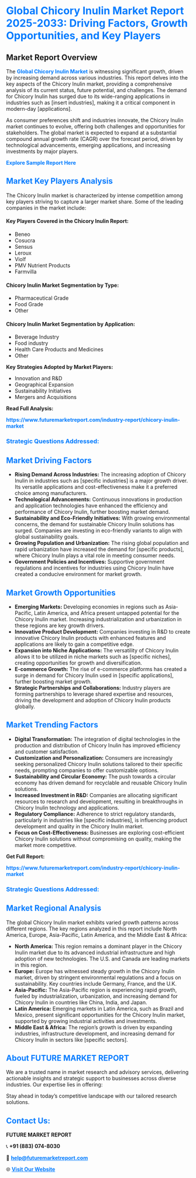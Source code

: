<h1 style="color: #007BFF;">Global Chicory Inulin Market Report 2025-2033: Driving Factors, Growth Opportunities, and Key Players</h1>

<section id="overview">
<h2>Market Report Overview</h2>
<p>The <a href="https://www.futuremarketreport.com/industry-report/chicory-inulin-market" style="color: #007BFF; text-decoration: none;"><strong>Global Chicory Inulin Market</strong></a> is witnessing significant growth, driven by increasing demand across various industries. This report delves into the key aspects of the Chicory Inulin market, providing a comprehensive analysis of its current status, future potential, and challenges. The demand for Chicory Inulin has surged due to its wide-ranging applications in industries such as [insert industries], making it a critical component in modern-day [applications].</p>
<p>As consumer preferences shift and industries innovate, the Chicory Inulin market continues to evolve, offering both challenges and opportunities for stakeholders. The global market is expected to expand at a substantial compound annual growth rate (CAGR) over the forecast period, driven by technological advancements, emerging applications, and increasing investments by major players.</p>
</section>

<section id="overview">
<p><a href="https://www.futuremarketreport.com/request-sample/reportId=93226" style="color: #007BFF; text-decoration: none;"><strong>Explore Sample Report Here</strong></a></p>
</section>

<section id="key-players">
<h2 style="color: #007BFF;">Market Key Players Analysis</h2>
<p>The Chicory Inulin market is characterized by intense competition among key players striving to capture a larger market share. Some of the leading companies in the market include:</p>
<h4>Key Players Covered in the Chicory Inulin Report:</h4>
<ul><li>Beneo</li><li>Cosucra</li><li>Sensus</li><li>Leroux</li><li>Violf</li><li>PMV Nutrient Products</li><li>Farmvilla</li></ul>
<h4>Chicory Inulin Market Segmentation by Type:</h4>
<ul><li>Pharmaceutical Grade</li><li>Food Grade</li><li>Other</li></ul>

<h4>Chicory Inulin Market Segmentation by Application:</h4>
<ul><li>Beverage Industry</li><li>Food industry</li><li>Health Care Products and Medicines</li><li>Other</li></ul>
<p><strong>Key Strategies Adopted by Market Players:</strong></p>
<ul>
<li>Innovation and R&D</li>
<li>Geographical Expansion</li>
<li>Sustainability Initiatives</li>
<li>Mergers and Acquisitions</li>
</ul>
</section>

<section>
<p><strong>Read Full Analysis: </strong></p><a href="https://www.futuremarketreport.com/industry-report/chicory-inulin-market" style="color: #007BFF; text-decoration: none;"><strong>https://www.futuremarketreport.com/industry-report/chicory-inulin-market</strong></a>
<h3 style="color: #007BFF;">Strategic Questions Addressed:</h3>
</section>

<section id="driving-factors">
<h2 style="color: #007BFF;">Market Driving Factors</h2>
<ul>
<li><strong>Rising Demand Across Industries:</strong> The increasing adoption of Chicory Inulin in industries such as [specific industries] is a major growth driver. Its versatile applications and cost-effectiveness make it a preferred choice among manufacturers.</li>
<li><strong>Technological Advancements:</strong> Continuous innovations in production and application technologies have enhanced the efficiency and performance of Chicory Inulin, further boosting market demand.</li>
<li><strong>Sustainability and Eco-Friendly Initiatives:</strong> With growing environmental concerns, the demand for sustainable Chicory Inulin solutions has surged. Companies are investing in eco-friendly variants to align with global sustainability goals.</li>
<li><strong>Growing Population and Urbanization:</strong> The rising global population and rapid urbanization have increased the demand for [specific products], where Chicory Inulin plays a vital role in meeting consumer needs.</li>
<li><strong>Government Policies and Incentives:</strong> Supportive government regulations and incentives for industries using Chicory Inulin have created a conducive environment for market growth.</li>
</ul>
</section>

<section id="growth-opportunities">
<h2 style="color: #007BFF;">Market Growth Opportunities</h2>
<ul>
<li><strong>Emerging Markets:</strong> Developing economies in regions such as Asia-Pacific, Latin America, and Africa present untapped potential for the Chicory Inulin market. Increasing industrialization and urbanization in these regions are key growth drivers.</li>
<li><strong>Innovative Product Development:</strong> Companies investing in R&D to create innovative Chicory Inulin products with enhanced features and applications are likely to gain a competitive edge.</li>
<li><strong>Expansion into Niche Applications:</strong> The versatility of Chicory Inulin allows it to be utilized in niche markets such as [specific niches], creating opportunities for growth and diversification.</li>
<li><strong>E-commerce Growth:</strong> The rise of e-commerce platforms has created a surge in demand for Chicory Inulin used in [specific applications], further boosting market growth.</li>
<li><strong>Strategic Partnerships and Collaborations:</strong> Industry players are forming partnerships to leverage shared expertise and resources, driving the development and adoption of Chicory Inulin products globally.</li>
</ul>
</section>

<section id="trending-factors">
<h2 style="color: #007BFF;">Market Trending Factors</h2>
<ul>
<li><strong>Digital Transformation:</strong> The integration of digital technologies in the production and distribution of Chicory Inulin has improved efficiency and customer satisfaction.</li>
<li><strong>Customization and Personalization:</strong> Consumers are increasingly seeking personalized Chicory Inulin solutions tailored to their specific needs, prompting companies to offer customizable options.</li>
<li><strong>Sustainability and Circular Economy:</strong> The push towards a circular economy has driven demand for recyclable and reusable Chicory Inulin solutions.</li>
<li><strong>Increased Investment in R&D:</strong> Companies are allocating significant resources to research and development, resulting in breakthroughs in Chicory Inulin technology and applications.</li>
<li><strong>Regulatory Compliance:</strong> Adherence to strict regulatory standards, particularly in industries like [specific industries], is influencing product development and quality in the Chicory Inulin market.</li>
<li><strong>Focus on Cost-Effectiveness:</strong> Businesses are exploring cost-efficient Chicory Inulin solutions without compromising on quality, making the market more competitive.</li>
</ul>
</section>

<section>
<p><strong>Get Full Report: </strong></p><a href="https://www.futuremarketreport.com/industry-report/chicory-inulin-market" style="color: #007BFF; text-decoration: none;"><strong>https://www.futuremarketreport.com/industry-report/chicory-inulin-market</strong></a>
<h3 style="color: #007BFF;">Strategic Questions Addressed:</h3>
</section>


<section id="regional-analysis">
<h2 style="color: #007BFF;">Market Regional Analysis</h2>
<p>The global Chicory Inulin market exhibits varied growth patterns across different regions. The key regions analyzed in this report include North America, Europe, Asia-Pacific, Latin America, and the Middle East & Africa:</p>
<ul>
<li><strong>North America:</strong> This region remains a dominant player in the Chicory Inulin market due to its advanced industrial infrastructure and high adoption of new technologies. The U.S. and Canada are leading markets in this region.</li>
<li><strong>Europe:</strong> Europe has witnessed steady growth in the Chicory Inulin market, driven by stringent environmental regulations and a focus on sustainability. Key countries include Germany, France, and the U.K.</li>
<li><strong>Asia-Pacific:</strong> The Asia-Pacific region is experiencing rapid growth, fueled by industrialization, urbanization, and increasing demand for Chicory Inulin in countries like China, India, and Japan.</li>
<li><strong>Latin America:</strong> Emerging markets in Latin America, such as Brazil and Mexico, present significant opportunities for the Chicory Inulin market, supported by growing industrial activities and investments.</li>
<li><strong>Middle East & Africa:</strong> The region’s growth is driven by expanding industries, infrastructure development, and increasing demand for Chicory Inulin in sectors like [specific sectors].</li>
</ul>
</section>

<footer>
<h2 style="color: #007BFF;">About FUTURE MARKET REPORT</h2>
<p>We are a trusted name in market research and advisory services, delivering actionable insights and strategic support to businesses across diverse industries. Our expertise lies in offering:</p>

<p>Stay ahead in today’s competitive landscape with our tailored research solutions.</p>

<h2 style="color: #007BFF;">Contact Us:</h2>
<p><strong>FUTURE MARKET REPORT</strong></p>
<p>📞 <strong>+91 (883) 074-8030</strong></p>
<p>📧 <strong><a href="mailto:help@futuremarketreport.com" style="color: #007BFF;">help@futuremarketreport.com</a></strong></p>
<p>🌐 <strong><a href="https://www.futuremarketreport.com/" style="color: #007BFF;">Visit Our Website</a></strong></p>
</footer>